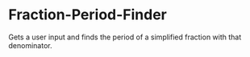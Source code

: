 # Fraction-Period-Finder

Gets a user input and finds the period of a simplified fraction with that denominator.
